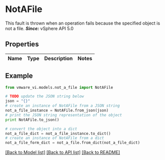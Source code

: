 # NotAFile

This fault is thrown when an operation fails because the specified object is not a file.  ***Since:*** vSphere API 5.0 

## Properties
Name | Type | Description | Notes
------------ | ------------- | ------------- | -------------

## Example

```python
from vmware_vi.models.not_a_file import NotAFile

# TODO update the JSON string below
json = "{}"
# create an instance of NotAFile from a JSON string
not_a_file_instance = NotAFile.from_json(json)
# print the JSON string representation of the object
print NotAFile.to_json()

# convert the object into a dict
not_a_file_dict = not_a_file_instance.to_dict()
# create an instance of NotAFile from a dict
not_a_file_form_dict = not_a_file.from_dict(not_a_file_dict)
```
[[Back to Model list]](../README.md#documentation-for-models) [[Back to API list]](../README.md#documentation-for-api-endpoints) [[Back to README]](../README.md)



